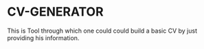 # CV-GENERATOR
This is Tool through which one could could build a basic CV by just providing his information.
